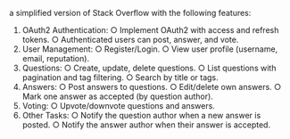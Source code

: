 a simplified version of Stack Overflow with the following features:
1. OAuth2 Authentication:
  ○ Implement OAuth2 with access and refresh tokens.
  ○ Authenticated users can post, answer, and vote.
2. User Management:
  ○ Register/Login.
  ○ View user profile (username, email, reputation).
3. Questions:
  ○ Create, update, delete questions.
  ○ List questions with pagination and tag filtering.
  ○ Search by title or tags.
4. Answers:
  ○ Post answers to questions.
    ○ Edit/delete own answers.
○ Mark one answer as accepted (by question author).
5. Voting:
  ○ Upvote/downvote questions and answers.
6. Other Tasks:
  ○ Notify the question author when a new answer is posted.
  ○ Notify the answer author when their answer is accepted.
